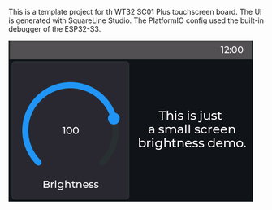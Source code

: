 This is a template project for th WT32 SC01 Plus touchscreen board. The UI is generated with SquareLine Studio. The PlatformIO config used the built-in debugger of the ESP32-S3.

![Screen](00_doc/01_img/screen.PNG)
